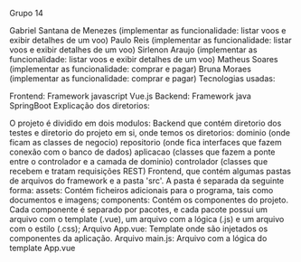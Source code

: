 Grupo 14

Gabriel Santana de Menezes (implementar as funcionalidade: listar voos e exibir detalhes de um voo)
Paulo Reis (implementar as funcionalidade: listar voos e exibir detalhes de um voo)
Sirlenon Araujo (implementar as funcionalidade: listar voos e exibir detalhes de um voo)
Matheus Soares (implementar as funcionalidade: comprar e pagar)
Bruna Moraes (implementar as funcionalidade: comprar e pagar)
Tecnologias usadas:

Frontend:
Framework javascript Vue.js
Backend:
Framework java SpringBoot
Explicação dos diretorios:

O projeto é dividido em dois modulos:
Backend que contém diretorio dos testes e diretorio do projeto em si, onde temos os diretorios:
dominio (onde ficam as classes de negocio)
repositorio (onde fica interfaces que fazem conexão com o banco de dados)
aplicacao (classes que fazem a ponte entre o controlador e a camada de dominio)
controlador (classes que recebem e tratam requisições REST)
Frontend, que contém algumas pastas de arquivos do framework e a pasta 'src'. A pasta é separada da seguinte forma:
assets: Contém ficheiros adicionais para o programa, tais como documentos e imagens;
components: Contém os componentes do projeto. Cada componente é separado por pacotes, e cada pacote possui um arquivo com o template (.vue), um arquivo com a lógica (.js) e um arquivo com o estilo (.css);
Arquivo App.vue: Template onde são injetados os componentes da aplicação.
Arquivo main.js: Arquivo com a lógica do template App.vue
